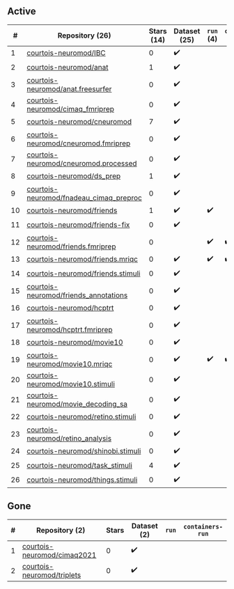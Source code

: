 ## Active
| # | Repository (26) | Stars (14) | Dataset (25) | `run` (4) | `containers-run` (3) |
| --- | --- | --- | --- | --- | --- |
| 1 | [courtois-neuromod/IBC](https://github.com/courtois-neuromod/IBC) | 0 | :heavy_check_mark: |  |  |
| 2 | [courtois-neuromod/anat](https://github.com/courtois-neuromod/anat) | 1 | :heavy_check_mark: |  |  |
| 3 | [courtois-neuromod/anat.freesurfer](https://github.com/courtois-neuromod/anat.freesurfer) | 0 | :heavy_check_mark: |  |  |
| 4 | [courtois-neuromod/cimaq_fmriprep](https://github.com/courtois-neuromod/cimaq_fmriprep) | 0 | :heavy_check_mark: |  |  |
| 5 | [courtois-neuromod/cneuromod](https://github.com/courtois-neuromod/cneuromod) | 7 | :heavy_check_mark: |  |  |
| 6 | [courtois-neuromod/cneuromod.fmriprep](https://github.com/courtois-neuromod/cneuromod.fmriprep) | 0 | :heavy_check_mark: |  |  |
| 7 | [courtois-neuromod/cneuromod.processed](https://github.com/courtois-neuromod/cneuromod.processed) | 0 | :heavy_check_mark: |  |  |
| 8 | [courtois-neuromod/ds_prep](https://github.com/courtois-neuromod/ds_prep) | 1 | :heavy_check_mark: |  |  |
| 9 | [courtois-neuromod/fnadeau_cimaq_preproc](https://github.com/courtois-neuromod/fnadeau_cimaq_preproc) | 0 | :heavy_check_mark: |  |  |
| 10 | [courtois-neuromod/friends](https://github.com/courtois-neuromod/friends) | 1 | :heavy_check_mark: | :heavy_check_mark: |  |
| 11 | [courtois-neuromod/friends-fix](https://github.com/courtois-neuromod/friends-fix) | 0 | :heavy_check_mark: |  |  |
| 12 | [courtois-neuromod/friends.fmriprep](https://github.com/courtois-neuromod/friends.fmriprep) | 0 |  | :heavy_check_mark: | :heavy_check_mark: |
| 13 | [courtois-neuromod/friends.mriqc](https://github.com/courtois-neuromod/friends.mriqc) | 0 | :heavy_check_mark: | :heavy_check_mark: | :heavy_check_mark: |
| 14 | [courtois-neuromod/friends.stimuli](https://github.com/courtois-neuromod/friends.stimuli) | 0 | :heavy_check_mark: |  |  |
| 15 | [courtois-neuromod/friends_annotations](https://github.com/courtois-neuromod/friends_annotations) | 0 | :heavy_check_mark: |  |  |
| 16 | [courtois-neuromod/hcptrt](https://github.com/courtois-neuromod/hcptrt) | 0 | :heavy_check_mark: |  |  |
| 17 | [courtois-neuromod/hcptrt.fmriprep](https://github.com/courtois-neuromod/hcptrt.fmriprep) | 0 | :heavy_check_mark: |  |  |
| 18 | [courtois-neuromod/movie10](https://github.com/courtois-neuromod/movie10) | 0 | :heavy_check_mark: |  |  |
| 19 | [courtois-neuromod/movie10.mriqc](https://github.com/courtois-neuromod/movie10.mriqc) | 0 | :heavy_check_mark: | :heavy_check_mark: | :heavy_check_mark: |
| 20 | [courtois-neuromod/movie10.stimuli](https://github.com/courtois-neuromod/movie10.stimuli) | 0 | :heavy_check_mark: |  |  |
| 21 | [courtois-neuromod/movie_decoding_sa](https://github.com/courtois-neuromod/movie_decoding_sa) | 0 | :heavy_check_mark: |  |  |
| 22 | [courtois-neuromod/retino.stimuli](https://github.com/courtois-neuromod/retino.stimuli) | 0 | :heavy_check_mark: |  |  |
| 23 | [courtois-neuromod/retino_analysis](https://github.com/courtois-neuromod/retino_analysis) | 0 | :heavy_check_mark: |  |  |
| 24 | [courtois-neuromod/shinobi.stimuli](https://github.com/courtois-neuromod/shinobi.stimuli) | 0 | :heavy_check_mark: |  |  |
| 25 | [courtois-neuromod/task_stimuli](https://github.com/courtois-neuromod/task_stimuli) | 4 | :heavy_check_mark: |  |  |
| 26 | [courtois-neuromod/things.stimuli](https://github.com/courtois-neuromod/things.stimuli) | 0 | :heavy_check_mark: |  |  |

## Gone
| # | Repository (2) | Stars | Dataset (2) | `run` | `containers-run` |
| --- | --- | --- | --- | --- | --- |
| 1 | [courtois-neuromod/cimaq2021](https://github.com/courtois-neuromod/cimaq2021) | 0 | :heavy_check_mark: |  |  |
| 2 | [courtois-neuromod/triplets](https://github.com/courtois-neuromod/triplets) | 0 | :heavy_check_mark: |  |  |
